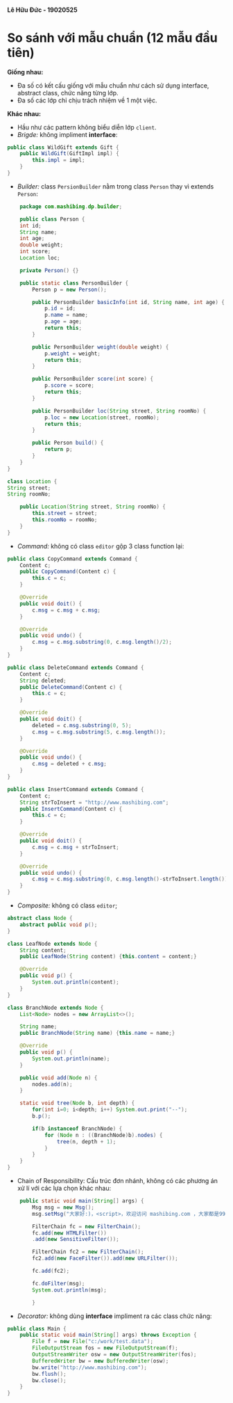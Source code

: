 #### Lê Hữu Đức - 19020525
# So sánh với mẫu chuẩn (12 mẫu đầu tiên)
**Giống nhau:**

- Đa số có kết cấu giống với mẫu chuẩn như cách sử dụng interface, abstract class, chức năng từng lớp.
- Đa số các lớp chỉ chịu trách nhiệm về 1 một việc.

**Khác nhau:**
- Hầu như các pattern không biểu diễn lớp `client`.
- _Brigde:_ không impliment **interface**:
```Java
public class WildGift extends Gift {
    public WildGift(GiftImpl impl) {
        this.impl = impl;
    }
}
```
- _Builder:_ class `PersionBuilder` nằm trong class `Person` thay vì extends `Person`:
```Java
    package com.mashibing.dp.builder;

    public class Person {
    int id;
    String name;
    int age;
    double weight;
    int score;
    Location loc;

    private Person() {}

    public static class PersonBuilder {
        Person p = new Person();

        public PersonBuilder basicInfo(int id, String name, int age) {
            p.id = id;
            p.name = name;
            p.age = age;
            return this;
        }

        public PersonBuilder weight(double weight) {
            p.weight = weight;
            return this;
        }

        public PersonBuilder score(int score) {
            p.score = score;
            return this;
        }

        public PersonBuilder loc(String street, String roomNo) {
            p.loc = new Location(street, roomNo);
            return this;
        }

        public Person build() {
            return p;
        }
    }
}

class Location {
String street;
String roomNo;

    public Location(String street, String roomNo) {
        this.street = street;
        this.roomNo = roomNo;
    }
}
```
- _Command:_ không có class `editor` gộp 3 class function lại:
```Java
public class CopyCommand extends Command {
    Content c;
    public CopyCommand(Content c) {
        this.c = c;
    }

    @Override
    public void doit() {
        c.msg = c.msg + c.msg;
    }

    @Override
    public void undo() {
        c.msg = c.msg.substring(0, c.msg.length()/2);
    }
}
```
```Java
public class DeleteCommand extends Command {
    Content c;
    String deleted;
    public DeleteCommand(Content c) {
        this.c = c;
    }

    @Override
    public void doit() {
        deleted = c.msg.substring(0, 5);
        c.msg = c.msg.substring(5, c.msg.length());
    }

    @Override
    public void undo() {
        c.msg = deleted + c.msg;
    }
}
```
```Java
public class InsertCommand extends Command {
    Content c;
    String strToInsert = "http://www.mashibing.com";
    public InsertCommand(Content c) {
        this.c = c;
    }

    @Override
    public void doit() {
        c.msg = c.msg + strToInsert;
    }

    @Override
    public void undo() {
        c.msg = c.msg.substring(0, c.msg.length()-strToInsert.length());
    }
}
```
- _Composite:_ không có class `editor`;
```Java
abstract class Node {
    abstract public void p();
}

class LeafNode extends Node {
    String content;
    public LeafNode(String content) {this.content = content;}

    @Override
    public void p() {
        System.out.println(content);
    }
}

class BranchNode extends Node {
    List<Node> nodes = new ArrayList<>();

    String name;
    public BranchNode(String name) {this.name = name;}

    @Override
    public void p() {
        System.out.println(name);
    }

    public void add(Node n) {
        nodes.add(n);
    }

    static void tree(Node b, int depth) {
        for(int i=0; i<depth; i++) System.out.print("--");
        b.p();

        if(b instanceof BranchNode) {
            for (Node n : ((BranchNode)b).nodes) {
                tree(n, depth + 1);
            }
        }
    }
}
```
- Chain of Responsibility: Cấu trúc đơn nhánh, không có các phương án xử lí với các lựa chọn khác nhau:
```Java
    public static void main(String[] args) {
        Msg msg = new Msg();
        msg.setMsg("大家好:)，<script>，欢迎访问 mashibing.com ，大家都是996 ");

        FilterChain fc = new FilterChain();
        fc.add(new HTMLFilter())
        .add(new SensitiveFilter());

        FilterChain fc2 = new FilterChain();
        fc2.add(new FaceFilter()).add(new URLFilter());

        fc.add(fc2);

        fc.doFilter(msg);
        System.out.println(msg);

        } 
```
- _Decorator:_ không dùng **interface** impliment ra các class chức năng:
```Java
public class Main {
    public static void main(String[] args) throws Exception {
        File f = new File("c:/work/test.data");
        FileOutputStream fos = new FileOutputStream(f);
        OutputStreamWriter osw = new OutputStreamWriter(fos);
        BufferedWriter bw = new BufferedWriter(osw);
        bw.write("http://www.mashibing.com");
        bw.flush();
        bw.close();
    }
}
```